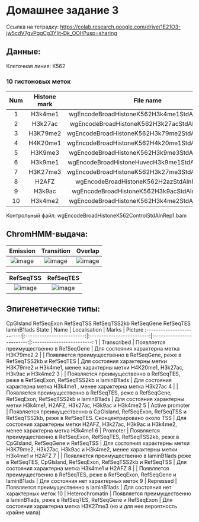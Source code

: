 # Домашнее задание 3
Ссылка на тетрадку: https://colab.research.google.com/drive/1E21O3-jw5cdV7gvPggCg3YIit-Dk_OOH?usp=sharing
## Данные:
Клеточная линия: K562
### 10 гистоновых меток

Num	| Histone mark |	File name 
:-------------------------:|:-------------------------:|:-------------------------:
1 | H3k4me1 | wgEncodeBroadHistoneK562H3k4me1StdAlnRep1.bam
2 | H3k27ac | wgEncodeBroadHistoneK562H3k27acStdAlnRep1.bam
3 | H3K79me2 | wgEncodeBroadHistoneK562H3k79me2StdAlnRep1.bam
4 | H4K20me1 | wgEncodeBroadHistoneK562H4k20me1StdAlnRep1.bam
5 | H3K9me3 | wgEncodeBroadHistoneK562H3k9me3StdAlnRep1.bam
6 | H3k9me1 | wgEncodeBroadHistoneHuvecH3k9me1StdAlnRep1.bam
7 | H3K27me3 | wgEncodeBroadHistoneK562H3k27me3StdAlnRep1.bam
8 | H2AFZ | wgEncodeBroadHistoneK562H2azStdAlnRep1.bam
9 | H3k9ac | wgEncodeBroadHistoneK562H3k9acStdAlnRep1.bam
10 | H3k4me2 | wgEncodeBroadHistoneK562H3k4me2StdAlnRep1.bam

Контрольный файл: wgEncodeBroadHistoneK562ControlStdAlnRep1.bam


## ChromHMM-выдача:
Emission	| Transition |	Overlap 
:-------------------------:|:-------------------------:|:-------------------------:
![image](https://github.com/mylifeclosetwice/hse_hw3_chromhmm/assets/71773580/1816a2e9-ac56-45b6-96aa-0dbcaa6a1f4a) | ![image](https://github.com/mylifeclosetwice/hse_hw3_chromhmm/assets/71773580/2fc68dd9-5dc6-47a1-bbfe-241c195b5615) | ![image](https://github.com/mylifeclosetwice/hse_hw3_chromhmm/assets/71773580/73f6470e-8fa6-4894-b7f5-27be48a93856) 

RefSeqTSS	| RefSeqTES
:-------------------------:|:-------------------------:
![image](https://github.com/mylifeclosetwice/hse_hw3_chromhmm/assets/71773580/037c46ec-4e80-4777-8404-0e35f6547a44) | ![image](https://github.com/mylifeclosetwice/hse_hw3_chromhmm/assets/71773580/adda044e-cb8a-4b47-95b9-d3ce885c130b)




## Эпигенетические типы:
CpGIsland
RefSeqExon
RefSeqTSS
RefSeqTSS2kb
RefSeqGene
RefSeqTES
laminB1lads
State | Name | Localisation | Marks | Picture
:-------------------------:|:-------------------------:|:-------------------------:|:-------------------------:|:-------------------------:
1 | Transcribed | Появляется преимущественно в RefSeqGene | Для состояния характерна метка H3K79me2
2 | | Появляется преимущественно в RefSeqGene, реже в RefSeqTSS2kb и RefSeqTES | Для состояния характерны метки H3K79me2 и H3k4me1, менее характерны метки H4K20me1, H3k27ac, H3k9ac и H3k4me2
3 | | Появляется преимущественно в RefSeqTES, реже в RefSeqExon, RefSeqTSS2kb и laminB1lads | Для состояния характерна метка H3k4me1 , менее характерна метка H3k27ac
4 | | Появляется преимущественно в RefSeqTES, реже в RefSeqGene, RefSeqExon, RefSeqTSS2kb и laminB1lads | Для состояния характерны метки H3k4me1, H2AFZ, H3k27ac, H3k9ac и H3k4me2
5 | Active promoter | Появляется преимущественно в CpGIsland, RefSeqExon, RefSeqTSS и RefSeqTSS2kb, реже в RefSeqTES. Сконцентрировано около TSS | Для состояния характерны метки H2AFZ, H3k27ac, H3k9ac и H3k4me2, менее характерна метка H3k4me1
6 | Promoter | Появляется преимущественно в RefSeqExon, RefSeqTES, RefSeqTSS2kb, реже в CpGIsland, RefSeqGene и RefSeqTSS | Для состояния характерны метки H3K79me2, H3k27ac, H3k9ac и H3k4me2, менее характерны метки H3k4me1 и H2AFZ
7 | | Появляется преимущественно в laminB1lads реже в RefSeqTES, CpGIsland, RefSeqExon, RefSeqTSS2kb и RefSeqTSS | Для состояния характерна метка H3k4me1 и H2AFZ
8 | | Появляется преимущественно в RefSeqTES, реже в RefSeqExon, RefSeqGene и laminB1lads | Для состояния нет характерных меток 
9 | Repressed | Появляется преимущественно в laminB1lads | Для состояния нет характерных меток
10 | Heterochromatin | Появляется преимущественно в laminB1lads, реже в RefSeqTES, RefSeqGene и RefSeqExon | Для состояния характерна метка H3K27me3 (но и для нее вероятность крайне мала)
